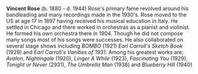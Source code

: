 
**Vincent Rose** (b. 1880 - d. 1944) Rose's primary fame revolved around his bandleading and many recordings made in the 1930's. Rose moved to the US at age 17 in 1897 having received his musical education in Italy. He settled in Chicago and there worked in orchestras as a pianist and violinist. He formed his own orchestra there in 1904. Though he did not compose many songs most of his songs were successes. He also collaborated on several stage shows including *BOMBO* (1921) *Earl Carroll's Sketch Book* (1929) and *Earl Carroll's Vanities of 1931*. Among his greatest works are; *Avalon*, *Nightingale* (1920), *Linger A While* (1923), *Fascinating You* (1929), *Tonight or Never* (2931), *The Umbrella Man* (1938) and *Blueberry Hill* (1940)


 